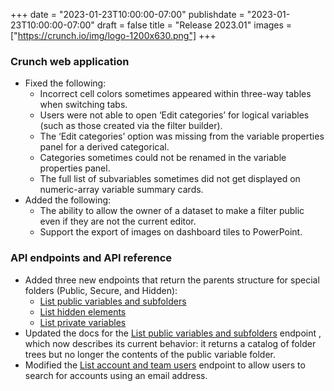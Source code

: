 +++
date = "2023-01-23T10:00:00-07:00"
publishdate = "2023-01-23T10:00:00-07:00"
draft = false
title = "Release 2023.01"
images = ["https://crunch.io/img/logo-1200x630.png"]
+++

### Crunch web application

- Fixed the following:
    - Incorrect cell colors sometimes appeared within three-way tables when switching tabs.
    - Users were not able to open ‘Edit categories’ for logical variables (such as those created via the filter builder).
    - The ‘Edit categories’ option was missing from the variable properties panel for a derived categorical.
    - Categories sometimes could not be renamed in the variable properties panel.
    - The full list of subvariables sometimes did not get displayed on numeric-array variable summary cards.
- Added the following:
    - The ability to allow the owner of a dataset to make a filter public even if they are not the current editor.
    - Support the export of images on dashboard tiles to PowerPoint.

### API endpoints and API reference

- Added three new endpoints that return the parents structure for special folders (Public, Secure, and Hidden):
    - [List public variables and subfolders](https://crunch.io/api/reference/#get-/datasets/-dataset_id-/folders/public/)
    - [List hidden elements](https://crunch.io/api/reference/#get-/datasets/-dataset_id-/folders/hidden/)
    - [List private variables](https://crunch.io/api/reference/#get-/datasets/-dataset_id-/folders/secure/)
- Updated the docs for the [List public variables and subfolders](https://crunch.io/api/reference/#get-/datasets/-dataset_id-/folders/public/) endpoint , which now describes its current behavior: it returns a catalog of folder trees but no longer the contents of the public variable folder.
- Modified the [List account and team users](https://crunch.io/api/reference/#get-/users/) endpoint to allow users to search for accounts using an email address.
